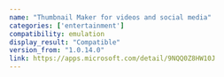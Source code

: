 ```yaml
---
name: "Thumbnail Maker for videos and social media"
categories: ['entertainment']
compatibility: emulation
display_result: "Compatible"
version_from: "1.0.14.0"
link: https://apps.microsoft.com/detail/9NQQ0Z8HW10J
---
```


